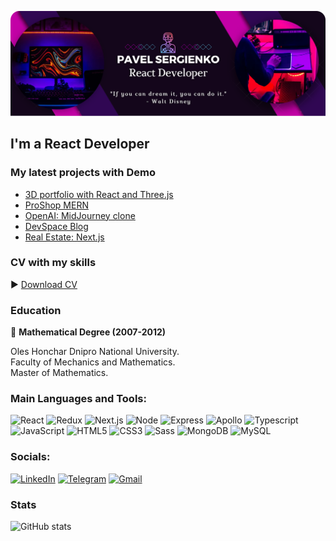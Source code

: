 ![Header](https://github.com/svmed2050/svmed2050/blob/main/assets/header3.png)

## I'm a React Developer

### My latest projects with Demo

- [3D portfolio with React and Three.js](https://github.com/svmed2050/3d-portfolio-react)
- [ProShop MERN](https://github.com/svmed2050/MERN-proshop)
- [OpenAI: MidJourney clone](https://github.com/svmed2050/dalle-client-react)
- [DevSpace Blog](https://github.com/svmed2050/devSpaceBlog-Nextjs)
- [Real Estate: Next.js](https://github.com/svmed2050/next-real-estate)

### CV with my skills

:arrow_forward: [Download CV](https://drive.google.com/file/d/1WNstKJ9nLR0lF-4DEzsLQYopMUVYkJPo/view)

### Education

:school: **Mathematical Degree (2007-2012)**

Oles Honchar Dnipro National University.  
Faculty of Mechanics and Mathematics.  
Master of Mathematics.

### Main Languages and Tools:

![React](https://img.shields.io/badge/-React-black?style=for-the-badge&logo=react)
![Redux](https://img.shields.io/badge/-Redux-black?style=for-the-badge&logo=Redux)
![Next.js](https://img.shields.io/badge/-Next.js-black?style=for-the-badge&logo=next.js)
![Node](https://img.shields.io/badge/-Node.js-black?style=for-the-badge&logo=node.js)
![Express](https://img.shields.io/badge/-express.js-black?style=for-the-badge&logo=express)
![Apollo](https://img.shields.io/badge/-Apollo-black?style=for-the-badge&logo=apollographql)
![Typescript](https://img.shields.io/badge/-Typescript-black?style=for-the-badge&logo=Typescript)
![JavaScript](https://img.shields.io/badge/-JavaScript-black?style=for-the-badge&logo=JavaScript)
![HTML5](https://img.shields.io/badge/-HTML5-black?style=for-the-badge&logo=HTML5)
![CSS3](https://img.shields.io/badge/-CSS3-black?style=for-the-badge&logo=CSS3)
![Sass](https://img.shields.io/badge/-Sass-black?style=for-the-badge&logo=sass)
![MongoDB](https://img.shields.io/badge/-mongodb-black?style=for-the-badge&logo=mongodb)
![MySQL](https://img.shields.io/badge/-MySQL-black?style=for-the-badge&logo=MySQL)

### Socials:

[![LinkedIn](https://img.shields.io/badge/-LinkedIn-483D8B?style=for-the-badge&logo=LinkedIn)](https://www.linkedin.com/in/pavelsergienko7)
[![Telegram](https://img.shields.io/badge/-Telegram-483D8B?style=for-the-badge&logo=Telegram)](https://t.me/pavelsergienko7)
[![Gmail](https://img.shields.io/badge/-Gmail-483D8B?style=for-the-badge&logo=Gmail)](mailto:pavelsergienko7@gmail.com)

### Stats

![GitHub stats](https://github-readme-stats.vercel.app/api?username=svmed2050&hide=issues,stars&show_icons=true&theme=dracula)
